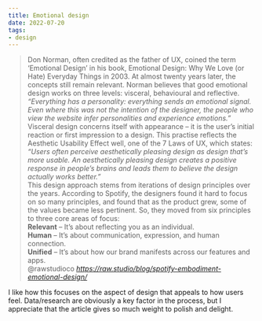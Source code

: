 ```yaml
---
title: Emotional design
date: 2022-07-20
tags:
- design
---
```



<blockquote class="quoteback" darkmode="" data-title="Spotify%E2%80%99s%20Embodiment%20Of%20Emotional%20Design%20-%20Raw.Studio" data-author="@rawstudioco" cite="https://raw.studio/blog/spotify-embodiment-emotional-design/">
Don Norman, often credited as the father of UX, coined the term ‘Emotional Design’ in his book, Emotional Design: Why We Love (or Hate) Everyday Things in 2003. At almost twenty years later, the concepts still remain relevant. Norman believes that good emotional design works on three levels: visceral, behavioural and reflective.
<em>“Everything has a personality: everything sends an emotional signal. Even where this was not the intention of the designer, the people who view the website infer personalities and experience emotions.”</em><br>
Visceral design concerns itself with appearance – it is the user’s initial reaction or first impression to a design. This practise reflects the Aesthetic Usability Effect well, one of the 7 Laws of UX, which states:  <br>
<em>“Users often perceive aesthetically pleasing design as design that’s more usable. An aesthetically pleasing design creates a positive response in people’s brains and leads them to believe the design actually works better.”</em><br>
This design approach stems from iterations of design principles over the years. According to Spotify, the designers found it hard to focus on so many principles, and found that as the product grew, some of the values became less pertinent.
So, they moved from six principles to three core areas of focus:<br>
<b>Relevant</b> – It’s about reflecting you as an individual.<br>
<b>Human</b> – It’s about communication, expression, and human connection.<br>
<b>Unified</b> – It’s about how our brand manifests across our features and apps.
<footer>@rawstudioco<cite> <a href="https://raw.studio/blog/spotify-embodiment-emotional-design/">https://raw.studio/blog/spotify-embodiment-emotional-design/</a></cite></footer>
</blockquote>

I like how this focuses on the aspect of design that appeals to how users feel. Data/research are obviously a key factor in the process, but I appreciate that the article gives so much weight to polish and delight.